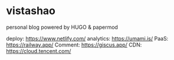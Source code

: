 # vistashao
personal blog powered by HUGO &amp; papermod


deploy: https://www.netlify.com/
analytics: https://umami.is/
PaaS: https://railway.app/
Comment: https://giscus.app/
CDN: https://cloud.tencent.com/
